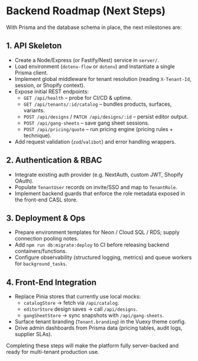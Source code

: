 # Backend Roadmap (Next Steps)

With Prisma and the database schema in place, the next milestones are:

## 1. API Skeleton
* Create a Node/Express (or Fastify/Nest) service in `server/`.
* Load environment (`dotenv-flow` or `dotenv`) and instantiate a single Prisma client.
* Implement global middleware for tenant resolution (reading `X-Tenant-Id`, session, or Shopify context).
* Expose initial REST endpoints:
  - `GET /api/health` – probe for CI/CD & uptime.
  - `GET /api/tenants/:id/catalog` – bundles products, surfaces, variants.
  - `POST /api/designs` / `PATCH /api/designs/:id` – persist editor output.
  - `POST /api/gang-sheets` – save gang sheet sessions.
  - `POST /api/pricing/quote` – run pricing engine (pricing rules + technique).
* Add request validation (`zod`/`valibot`) and error handling wrappers.

## 2. Authentication & RBAC
* Integrate existing auth provider (e.g. NextAuth, custom JWT, Shopify OAuth).
* Populate `TenantUser` records on invite/SSO and map to `TenantRole`.
* Implement backend guards that enforce the role metadata exposed in the front-end CASL store.

## 3. Deployment & Ops
* Prepare environment templates for Neon / Cloud SQL / RDS; supply connection pooling notes.
* Add `npm run db:migrate:deploy` to CI before releasing backend containers/functions.
* Configure observability (structured logging, metrics) and queue workers for `background_tasks`.

## 4. Front-End Integration
* Replace Pinia stores that currently use local mocks:
  - `catalogStore` → fetch via `/api/catalog`.
  - `editorStore` design saves → call `/api/designs`.
  - `gangSheetStore` → sync snapshots with `/api/gang-sheets`.
* Surface tenant branding (`Tenant.branding`) in the Vuexy theme config.
* Drive admin dashboards from Prisma data (pricing tables, audit logs, supplier SLAs).

Completing these steps will make the platform fully server-backed and ready for multi-tenant production use.
